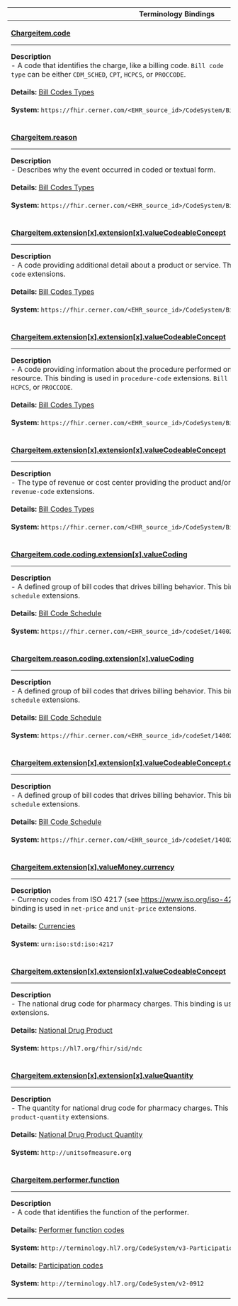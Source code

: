 |Terminology Bindings|
|---|
|<p>**[Chargeitem.code](https://hl7.org/fhir/r4/chargeitem-definitions.html#ChargeItem.code)**<hr>**Description**<br>- A code that identifies the charge, like a billing code. <code>Bill code type</code> can be either <code>CDM_SCHED</code>, <code>CPT</code>, <code>HCPCS</code>, or <code>PROCCODE</code>.<br><br>**Details:** [Bill Codes Types](https://fhir.cerner.com/millennium/r4/proprietary-codes-and-systems/#bill-codes-types)<br><br>**System:** `https://fhir.cerner.com/<EHR_source_id>/CodeSystem/BillCodes-&lt;Bill code type&gt;`<br><br>|
|<p>**[Chargeitem.reason](https://hl7.org/fhir/r4/chargeitem-definitions.html#ChargeItem.reason)**<hr>**Description**<br>- Describes why the event occurred in coded or textual form.<br><br>**Details:** [Bill Codes Types](https://fhir.cerner.com/millennium/r4/proprietary-codes-and-systems/#bill-codes-types)<br><br>**System:** `https://fhir.cerner.com/<EHR_source_id>/CodeSystem/BillCodes-ICD`<br><br>|
|<p>**[Chargeitem.extension[x].extension[x].valueCodeableConcept](https://fhir.cerner.com/millennium/r4/financial/general/charge-item/#extensions)**<hr>**Description**<br>- A code providing additional detail about a product or service. This binding is used in <code>modifier-code</code> extensions.<br><br>**Details:** [Bill Codes Types](https://fhir.cerner.com/millennium/r4/proprietary-codes-and-systems/#bill-codes-types)<br><br>**System:** `https://fhir.cerner.com/<EHR_source_id>/CodeSystem/BillCodes-MODIFIER`<br><br>|
|<p>**[Chargeitem.extension[x].extension[x].valueCodeableConcept](https://fhir.cerner.com/millennium/r4/financial/general/charge-item/#extensions)**<hr>**Description**<br>- A code providing information about the procedure performed on the patient associated to the resource. This binding is used in <code>procedure-code</code> extensions. <code>Bill code type</code> can be either <code>CPT</code>, <code>HCPCS</code>, or <code>PROCCODE</code>.<br><br>**Details:** [Bill Codes Types](https://fhir.cerner.com/millennium/r4/proprietary-codes-and-systems/#bill-codes-types)<br><br>**System:** `https://fhir.cerner.com/<EHR_source_id>/CodeSystem/BillCodes-&lt;Bill code type&gt;`<br><br>|
|<p>**[Chargeitem.extension[x].extension[x].valueCodeableConcept](https://fhir.cerner.com/millennium/r4/financial/general/charge-item/#extensions)**<hr>**Description**<br>- The type of revenue or cost center providing the product and/or service. This binding is used in <code>revenue-code</code> extensions.<br><br>**Details:** [Bill Codes Types](https://fhir.cerner.com/millennium/r4/proprietary-codes-and-systems/#bill-codes-types)<br><br>**System:** `https://fhir.cerner.com/<EHR_source_id>/CodeSystem/BillCodes-REVENUE`<br><br>|
|<p>**[Chargeitem.code.coding.extension[x].valueCoding](https://fhir.cerner.com/millennium/r4/financial/general/charge-item#extensions)**<hr>**Description**<br>- A defined group of bill codes that drives billing behavior. This binding is used in <code>bill-code-schedule</code> extensions.<br><br>**Details:** [Bill Code Schedule](https://fhir.cerner.com/millennium/r4/proprietary-codes-and-systems/#code-set-14002-bill-code-schedule)<br><br>**System:** `https://fhir.cerner.com/<EHR_source_id>/codeSet/14002`<br><br>|
|<p>**[Chargeitem.reason.coding.extension[x].valueCoding](https://fhir.cerner.com/millennium/r4/financial/general/charge-item#extensions)**<hr>**Description**<br>- A defined group of bill codes that drives billing behavior. This binding is used in <code>bill-code-schedule</code> extensions.<br><br>**Details:** [Bill Code Schedule](https://fhir.cerner.com/millennium/r4/proprietary-codes-and-systems/#code-set-14002-bill-code-schedule)<br><br>**System:** `https://fhir.cerner.com/<EHR_source_id>/codeSet/14002`<br><br>|
|<p>**[Chargeitem.extension[x].extension[x].valueCodeableConcept.coding.extension[x].valueCoding](https://fhir.cerner.com/millennium/r4/financial/general/charge-item#extensions)**<hr>**Description**<br>- A defined group of bill codes that drives billing behavior. This binding is used in <code>bill-code-schedule</code> extensions.<br><br>**Details:** [Bill Code Schedule](https://fhir.cerner.com/millennium/r4/proprietary-codes-and-systems/#code-set-14002-bill-code-schedule)<br><br>**System:** `https://fhir.cerner.com/<EHR_source_id>/codeSet/14002`<br><br>|
|<p>**[Chargeitem.extension[x].valueMoney.currency](https://fhir.cerner.com/millennium/r4/financial/general/charge-item#extensions)**<hr>**Description**<br>- Currency codes from ISO 4217 (see https://www.iso.org/iso-4217-currency-codes.html). This binding is used in <code>net-price</code> and <code>unit-price</code> extensions.<br><br>**Details:** [Currencies](https://hl7.org/fhir/r4/valueset-currencies.html)<br><br>**System:** `urn:iso:std:iso:4217`<br><br>|
|<p>**[Chargeitem.extension[x].extension[x].valueCodeableConcept](https://fhir.cerner.com/millennium/r4/financial/general/charge-item#extensions)**<hr>**Description**<br>- The national drug code for pharmacy charges. This binding is used in <code>national-drug-product</code> extensions.<br><br>**Details:** [National Drug Product](https://terminology.hl7.org/5.1.0/CodeSystem-v3-ndc.html)<br><br>**System:** `https://hl7.org/fhir/sid/ndc`<br><br>|
|<p>**[Chargeitem.extension[x].extension[x].valueQuantity](https://fhir.cerner.com/millennium/r4/financial/general/charge-item#extensions)**<hr>**Description**<br>- The quantity for national drug code for pharmacy charges. This binding is used in <code>national-drug-product-quantity</code> extensions.<br><br>**Details:** [National Drug Product Quantity](https://unitsofmeasure.org)<br><br>**System:** `http://unitsofmeasure.org`<br><br>|
|<p>**[Chargeitem.performer.function](https://hl7.org/fhir/r4/chargeitem-definitions.html#ChargeItem.performer.function)**<hr>**Description**<br>- A code that identifies the function of the performer.<br><br>**Details:** [Performer function codes](https://hl7.org/fhir/R4/valueset-performer-function.html)<br><br>**System:** `http://terminology.hl7.org/CodeSystem/v3-ParticipationType`<br><br>**Details:** [Participation codes](https://terminology.hl7.org/CodeSystem/v2-0912)<br><br>**System:** `http://terminology.hl7.org/CodeSystem/v2-0912`<br><br>|
